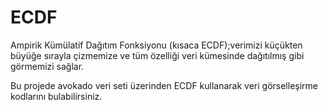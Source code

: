 # ECDF

Ampirik Kümülatif Dağıtım Fonksiyonu (kısaca ECDF);verimizi küçükten büyüğe sırayla çizmemize ve tüm özelliği veri kümesinde dağıtılmış gibi görmemizi sağlar.

Bu projede avokado veri seti üzerinden ECDF kullanarak veri görselleşirme kodlarını bulabilirsiniz.
